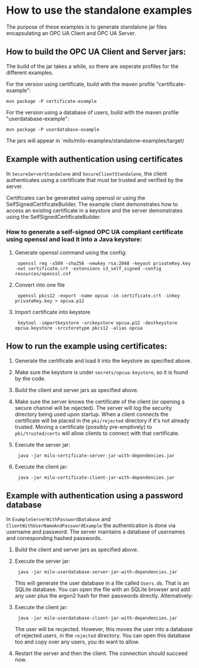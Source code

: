 # How to use the standalone examples

The purpose of these examples is to generate standalone jar files encapsulating an OPC UA Client and OPC UA Server.

## How to build the OPC UA Client and Server jars:

The build of the jar takes a while, so there are seperate profiles for
the different examples.

For the version using certificate, build with the maven profile "certificate-example":

    mvn package -P certificate-example

For the version using a database of users, build with the maven profile "userdatabase-example":

    mvn package -P userdatabase-example

The jars will appear in `milo/milo-examples/standalone-examples/target/



## Example with authentication using certificates
In `SecureServerStandalone` and `SecureClientStandalone`, the client
authenticates using a certificate that must be trusted and verified by the server.

Certificates can be generated using openssl or using the SelfSignedCertificateBuilder. The example client demonstrates
how to access an existing certificate in a keystore and the server demonstrates using the SelfSignedCertificateBuilder.

### How to generate a self-signed OPC UA compliant certificate using openssl and load it into a Java keystore:

1. Generate openssl command using the config:

        openssl req -x509 -sha256 -newkey rsa:2048 -keyout privateKey.key -out certificate.crt -extensions v3_self_signed -config resources/openssl.cnf

2. Convert into one file

        openssl pkcs12 -export -name opcua -in certificate.crt -inkey privateKey.key > opcua.p12

3. Import certificate into keystore

        keytool -importkeystore -srckeystore opcua.p12 -destkeystore opcua.keystore -srcstoretype pkcs12 -alias opcua


## How to run the example using certificates:

1. Generate the certificate and load it into the keystore as specified above.

2. Make sure the keystore is under `secrets/opcua.keystore`, so it is found by the code.

3. Build the client and server jars as specified above.

4. Make sure the server knows the certificate of the client (or opening a secure channel will be rejected). The server
 will log the security directory being used upon startup. When a client connects the certificate will be placed in the
 `pki/rejected` directory if it's not already trusted. Moving a certificate (possibly pre-emptively) to
 `pki/trusted/certs` will allow clients to connect with that certificate.

5. Execute the server jar:

        java -jar milo-certificate-server-jar-with-dependencies.jar

6. Execute the client jar:

        java -jar milo-certificate-client-jar-with-dependencies.jar

## Example with authentication using a password database

In `ExampleServerWithPasswordDatabase` and `ClientWithUserNameAndPasswordExample`
the authentication is done via username and password. The server maintains
a database of usernames and corresponding hashed passwords.

1. Build the client and server jars as specified above.

2. Execute the server jar:

        java -jar milo-userdatabase-server-jar-with-dependencies.jar

    This will generate the user database in a file called `Users.db`.
    That is an SQLite database. You can open the file with an
    SQLite browser and add any user plus the argon2 hash for their
    passwords directly. Alternatively:

3. Execute the client jar:

        java -jar milo-userdatabase-client-jar-with-dependencies.jar

    The user will be recjected. However, this moves the user into a
    database of rejected users, in the `rejected` directory. You can
    open this database too and copy over any users, you do want to allow.

4. Restart the server and then the client. The connection should succeed
    now.

